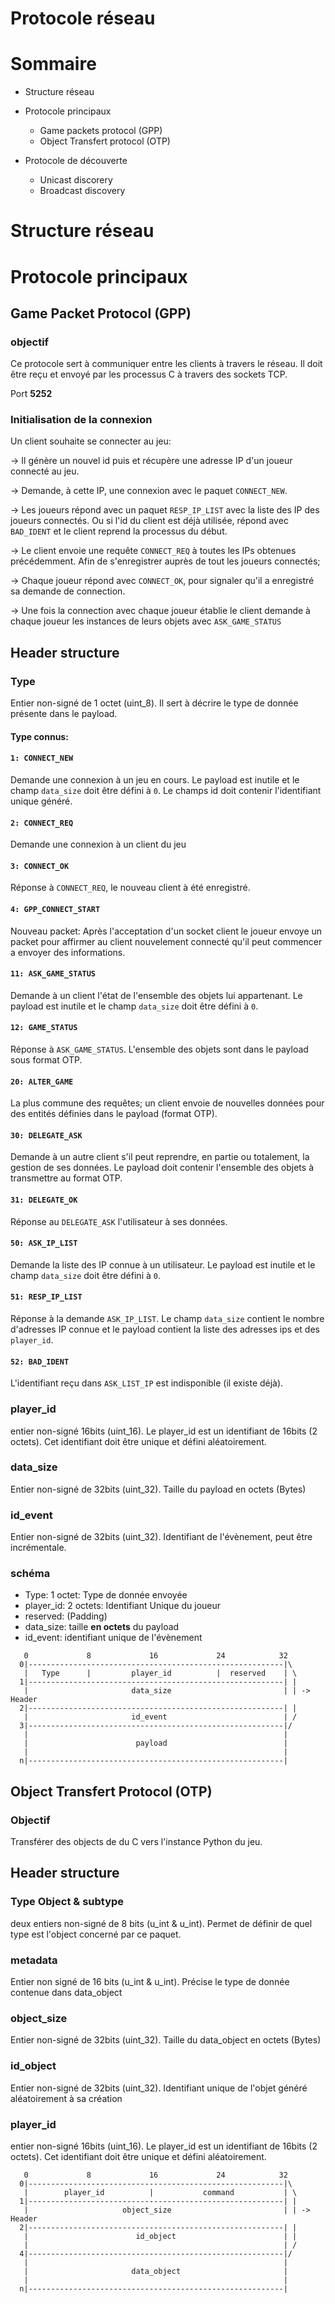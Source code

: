 # Protocole réseau 

# Sommaire
- Structure réseau
- Protocole principaux
    - Game packets protocol (GPP)
    - Object Transfert protocol (OTP)

- Protocole de découverte
    - Unicast discorery
    - Broadcast discovery


# Structure réseau


# Protocole principaux
## Game Packet Protocol (GPP)
### objectif 

Ce protocole sert à communiquer entre les clients à travers le réseau. Il doit être reçu et envoyé par les processus C à travers des sockets TCP.

Port **5252**

### Initialisation de la connexion
Un client souhaite se connecter au jeu:

-> Il génère un nouvel id puis et récupère une adresse IP d'un joueur connecté au jeu.

-> Demande, à cette IP, une connexion avec le paquet `CONNECT_NEW`. 

-> Les joueurs répond avec un paquet `RESP_IP_LIST` avec la liste des IP des joueurs connectés. Ou si l'id du client est déjà utilisée, répond avec `BAD_IDENT` et le client reprend la processus du début.

-> Le client envoie une requête `CONNECT_REQ` à toutes les IPs obtenues précédemment. Afin de s'enregistrer auprès de tout les joueurs connectés;

-> Chaque joueur répond avec `CONNECT_OK`, pour signaler qu'il a enregistré sa demande de connection.

-> Une fois la connection avec chaque joueur établie le client demande à chaque joueur les instances de leurs objets avec `ASK_GAME_STATUS`


## Header structure
### Type
Entier non-signé de 1 octet (uint_8).
Il sert à décrire le type de donnée présente dans le payload.

#### Type connus: 
#### `1: CONNECT_NEW`
Demande une connexion à un jeu en cours. Le payload est inutile et le champ `data_size` doit être défini à `0`. Le champs id doit contenir l'identifiant unique généré.
#### `2: CONNECT_REQ`
Demande une connexion à un client du jeu
#### `3: CONNECT_OK`
Réponse à `CONNECT_REQ`, le nouveau client à été enregistré.
#### `4: GPP_CONNECT_START`
Nouveau packet: Après l'acceptation d'un socket client le joueur envoye un packet pour affirmer au client nouvelement connecté
qu'il peut commencer a envoyer des informations.
#### `11: ASK_GAME_STATUS`
Demande à un client l'état de l'ensemble des objets lui appartenant. Le payload est inutile et le champ `data_size` doit être défini à `0`.
#### `12: GAME_STATUS`
Réponse à `ASK_GAME_STATUS`. L'ensemble des objets sont dans le payload sous format OTP.
#### `20: ALTER_GAME`
La plus commune des requêtes; un client envoie de nouvelles données pour des entités définies dans le payload (format OTP).
#### `30: DELEGATE_ASK`
Demande à un autre client s'il peut reprendre, en partie ou totalement, la gestion de ses données. Le payload doit contenir l'ensemble des objets à transmettre au format OTP.
#### `31: DELEGATE_OK`
Réponse au `DELEGATE_ASK` l'utilisateur à ses données. 
#### `50: ASK_IP_LIST`
Demande la liste des IP connue à un utilisateur. Le payload est inutile et le champ `data_size` doit être défini à `0`.
#### `51: RESP_IP_LIST`
Réponse à la demande `ASK_IP_LIST`. Le champ `data_size` contient le nombre d'adresses IP connue et le payload contient la liste des adresses ips et des `player_id`.
#### `52: BAD_IDENT`
L'identifiant reçu dans `ASK_LIST_IP` est indisponible (il existe déjà). 

### player_id
entier non-signé 16bits (uint_16).
Le player_id est un identifiant de 16bits (2 octets). Cet identifiant doit être unique et défini aléatoirement. 

### data_size
Entier non-signé de 32bits (uint_32).
Taille du payload en octets (Bytes)

### id_event
Entier non-signé de 32bits (uint_32).
Identifiant de l'évènement, peut être incrémentale.

### schéma
- Type: 1 octet: Type de donnée envoyée
- player_id: 2 octets: Identifiant Unique du joueur
- reserved: (Padding)
- data_size: taille **en octets** du payload
- id_event: identifiant unique de l'évènement 
```
   0             8             16             24            32
  0|---------------------------------------------------------|\
   |   Type      |         player_id          |  reserved    | \
  1|---------------------------------------------------------| |
   |                       data_size                         | | -> Header
  2|---------------------------------------------------------| |
   |                       id_event                          | /
  3|---------------------------------------------------------|/
   |                                                         |
   |                        payload                          |
   |                                                         |
  n|---------------------------------------------------------|
```

## Object Transfert Protocol (OTP)

### Objectif

Transférer des objects de du C vers l'instance Python du jeu.

## Header structure
### Type Object & subtype
deux entiers non-signé de 8 bits (u_int & u_int).
Permet de définir de quel type est l'object concerné par ce paquet.

### metadata
Entier non signé de 16 bits (u_int & u_int).
Précise le type de donnée contenue dans data_object

### object_size
Entier non-signé de 32bits (uint_32).
Taille du data_object en octets (Bytes)

### id_object
Entier non-signé de 32bits (uint_32).
Identifiant unique de l'objet généré aléatoirement à sa création

### player_id
entier non-signé 16bits (uint_16).
Le player_id est un identifiant de 16bits (2 octets). Cet identifiant doit être unique et défini aléatoirement. 

```
   0             8             16             24            32
  0|---------------------------------------------------------|\
   |        player_id          |           command           | \
  1|---------------------------------------------------------| |
   |                     object_size                         | | -> Header
  2|---------------------------------------------------------| |
   |                        id_object                        | |
   |                                                         | /
  4|---------------------------------------------------------|/
   |                                                         |
   |                       data_object                       |
   |                                                         |
  n|---------------------------------------------------------|
```

